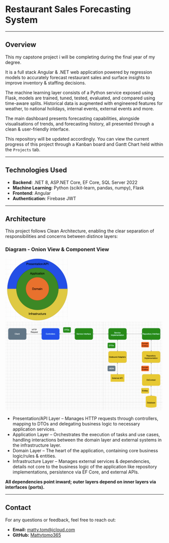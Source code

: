 # Restaurant Sales Forecasting System

---

## Overview

This my capstone project i will be completing during the final year of my degree.

It is a full stack Angular & .NET web application powered by regression models to accurately forecast restaurant sales and surface insights to improve inventory & staffing decisions.

The machine learning layer consists of a Python service exposed using Flask, models are trained, tuned, tested, evaluated, and compared using time-aware splits. Historical data is augmented with engineered features for weather, to national holidays, internal events, external events and more.  

The main dashboard presents forecasting capabilities, alongside visualisations of trends, and forecasting history, all presented through a clean & user-friendly interface.

This repository will be updated accordingly. You can view the current progress of this project through a Kanban board and Gantt Chart held within the `Projects` tab.

---

## Technologies Used
- **Backend**: .NET 8, ASP.NET Core, EF Core, SQL Server 2022
- **Machine Learning**: Python (scikit-learn, pandas, numpy), Flask
- **Frontend**: Angular
- **Authentication**: Firebase JWT

---

## Architecture

This project follows Clean Architecture, enabling the clear separation of responsibilities and concerns between distince layers: 

### Diagram - Onion View & Component View
<img src="diagrams/architecture-onion.png" alt="drawing" width="200"/>
<img src="diagrams/architecture-component.png" alt="drawing" width="500"/>


- Presentation/API Layer – Manages HTTP requests through controllers, mapping to DTOs and delegating business logic to necessary application services.
- Application Layer – Orchestrates the execution of tasks and use cases, handling interactions between the domain layer and external systems in the infrastructure layer.
- Domain Layer – The heart of the application, containing core business logic/rules & entities. 
- Infrastructure Layer – Manages external services & dependencies, details not core to the business logic of the application like repository implementations, persistence via EF Core, and external APIs.

**All dependencies point inward; outer layers depend on inner layers via interfaces (ports).**

---

## Contact

For any questions or feedback, feel free to reach out:

- **Email:** matty.tom@icloud.com
- **GitHub:** [Mattytomo365](https://github.com/Mattytomo365)




